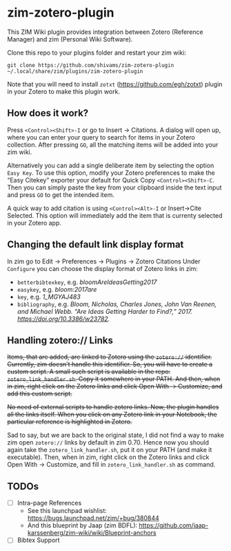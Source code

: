 zim-zotero-plugin
=================

This ZIM Wiki plugin provides integration between Zotero (Reference Manager) and zim (Personal Wiki Software).

Clone this repo to your plugins folder and restart your zim wiki:

    git clone https://github.com/shivams/zim-zotero-plugin ~/.local/share/zim/plugins/zim-zotero-plugin

Note that you will need to install `zotxt` (https://github.com/egh/zotxt) plugin in your Zotero to make this plugin work.

How does it work?
-----------------

Press `<Control><Shift>-I` or go to Insert -> Citations. A dialog will open up, where you can enter your query to search for items in your Zotero collection. After pressing `GO`, all the matching items will be added into your zim wiki.

Alternatively you can add a single deliberate item by selecting the option `Easy Key`. To use this option, modify your Zotero preferences to make the “Easy Citekey” exporter your default for Quick Copy `<Control><Shift>-C`. Then you can simply paste the key from your clipboard inside the text input and press `GO` to get the intended item.

A quick way to add citation is using `<Control><Alt>-I` or Insert->Cite Selected. This option will immediately add the item that is currenty selected in your Zotero app. 

Changing the default link display format
------------------------

In zim go to Edit -> Preferences -> Plugins -> Zotero Citations
Under `Configure` you can choose the display format of Zotero links in zim:

- `betterbibtexkey`, e.g. *bloomAreIdeasGetting2017*
- `easykey`, e.g. *bloom:2017are*
- `key`, e.g. *1_MGYAJ483*
- `bibliography`, e.g. *Bloom, Nicholas, Charles Jones, John Van Reenen, and Michael Webb. “Are Ideas Getting Harder to Find?,” 2017. https://doi.org/10.3386/w23782.*

Handling zotero:// Links
------------------------

~~Items, that are added, are linked to Zotero using the `zotero://` identifier. Currently, zim doesn't handle this identifier. So, you will have to create a custom script. A small such script is available in the repo: `zotero_link_handler.sh`. Copy it somewhere in your PATH. And then, when in zim, right click on the Zotero links and click Open With -> Customize, and add this custom script.~~

~~No need of external scripts to handle zotero links. Now, the plugin handles all the links itself. When you click on any Zotero link in your Notebook, the particular reference is highlighted in Zotero.~~

Sad to say, but we are back to the original state, I did not find a way to make zim open `zotero://` links by default in zim 0.70. Hence now you should again take the `zotero_link_handler.sh`, put it on your PATH (and make it executable). Then, when in zim, right click on the Zotero links and click Open With -> Customize, and fill in `zotero_link_handler.sh` as command.

TODOs
-----

- [ ] Intra-page References
  - See this launchpad wishlist: https://bugs.launchpad.net/zim/+bug/380844
  - And this blueprint by Jaap (zim BDFL): https://github.com/jaap-karssenberg/zim-wiki/wiki/Blueprint-anchors
- [ ] Bibtex Support
